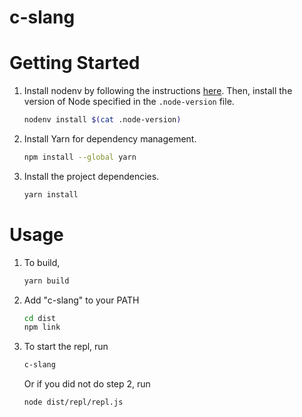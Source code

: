 # c-slang

# Getting Started

1. Install nodenv by following the instructions [here](https://github.com/nodenv/nodenv#installation).
   Then, install the version of Node specified in the `.node-version` file.
   ```sh
   nodenv install $(cat .node-version)
   ```
1. Install Yarn for dependency management.
   ```sh
   npm install --global yarn
   ```
1. Install the project dependencies.
   ```sh
   yarn install
   ```

# Usage

1. To build,
   ```sh
   yarn build
   ```
1. Add \"c-slang\" to your PATH
   ```sh
   cd dist
   npm link
   ```
1. To start the repl, run
   ```sh
   c-slang
   ```
   Or if you did not do step 2, run
   ```sh
   node dist/repl/repl.js
   ```
